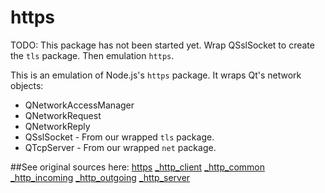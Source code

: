 # https

TODO: This package has not been started yet. Wrap QSslSocket to create the `tls` package. Then emulation `https`.

This is an emulation of Node.js's `https` package. It wraps Qt's network objects:
 * QNetworkAccessManager
 * QNetworkRequest
 * QNetworkReply
 * QSslSocket - From our wrapped `tls` package.
 * QTcpServer - From our wrapped `net` package.

##See original sources here:
[https](https://github.com/nodejs/node/blob/v4.4.2/lib/https.js)
[_http_client](https://github.com/nodejs/node/blob/v4.4.2/lib/_http_client.js)
[_http_common](https://github.com/nodejs/node/blob/v4.4.2/lib/_http_common.js)
[_http_incoming](https://github.com/nodejs/node/blob/v4.4.2/lib/_http_incoming.js)
[_http_outgoing](https://github.com/nodejs/node/blob/v4.4.2/lib/_http_outgoing.js)
[_http_server](https://github.com/nodejs/node/blob/v4.4.2/lib/_http_server.js)
